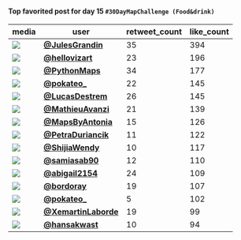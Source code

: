 #### Top favorited post for day 15 `#30DayMapChallenge (Food&drink)`
| media                                                                                         | user                                                                                   |   retweet_count |   like_count |
|-----------------------------------------------------------------------------------------------|----------------------------------------------------------------------------------------|-----------------|--------------|
| ![](https://pbs.twimg.com/media/FgfGxkWWQAEY07z.jpg)                                          | **[@JulesGrandin](https://twitter.com/JulesGrandin/status/1592415855203307522)**       |              35 |          394 |
| ![](https://pbs.twimg.com/media/FhmXKKkWAAIEOp_.jpg)                                          | **[@hellovizart](https://twitter.com/hellovizart/status/1592477563552960513)**         |              23 |          196 |
| ![](https://pbs.twimg.com/media/FgohIa8WIAAr9tT.jpg)                                          | **[@PythonMaps](https://twitter.com/PythonMaps/status/1592577420023865344)**           |              34 |          177 |
| ![](https://pbs.twimg.com/media/FhoYJ8gWIAUdGtP.jpg)                                          | **[@pokateo_](https://twitter.com/pokateo_/status/1592612158265004032)**               |              22 |          145 |
| ![](https://pbs.twimg.com/media/FhmcWPzXgAEfLzk.jpg)                                          | **[@LucasDestrem](https://twitter.com/LucasDestrem/status/1592476263599734787)**       |              26 |          145 |
| ![](https://pbs.twimg.com/media/FhmBBaWXwAQE2u-.jpg)                                          | **[@MathieuAvanzi](https://twitter.com/MathieuAvanzi/status/1592446066909384704)**     |              21 |          139 |
| ![](https://pbs.twimg.com/media/FhmHs5lWQAEZRRn.jpg)                                          | **[@MapsByAntonia](https://twitter.com/MapsByAntonia/status/1592453151902277632)**     |              15 |          126 |
| ![](https://pbs.twimg.com/media/FhoI6H7XkAUHSA5.jpg)                                          | **[@PetraDuriancik](https://twitter.com/PetraDuriancik/status/1592595705981702144)**   |              11 |          122 |
| ![](https://pbs.twimg.com/ext_tw_video_thumb/1592466585716854784/pu/img/oQG020uevR3T9AhL.jpg) | **[@ShijiaWendy](https://twitter.com/ShijiaWendy/status/1592467783794962432)**         |              10 |          117 |
| ![](https://pbs.twimg.com/media/FhkbsaVXgAIOy6C.jpg)                                          | **[@samiasab90](https://twitter.com/samiasab90/status/1592334462511349760)**           |              12 |          110 |
| ![](https://pbs.twimg.com/media/Fhl6vLjX0AAdQcB.jpg)                                          | **[@abigail2154](https://twitter.com/abigail2154/status/1592438899846320129)**         |              24 |          109 |
| ![](https://pbs.twimg.com/media/Fhh9n7jUAAE0DR5.jpg)                                          | **[@bordoray](https://twitter.com/bordoray/status/1592492611671048193)**               |              19 |          107 |
| ![](https://pbs.twimg.com/media/Fhn5ToPXoAICEBv.jpg)                                          | **[@pokateo_](https://twitter.com/pokateo_/status/1592578442704621569)**               |               5 |          102 |
| ![](https://pbs.twimg.com/media/FhlnjEFXkAET9ty.jpg)                                          | **[@XemartinLaborde](https://twitter.com/XemartinLaborde/status/1592418023432151041)** |              19 |           99 |
| ![](https://pbs.twimg.com/media/FhlZz8LWYAAXdIh.jpg)                                          | **[@hansakwast](https://twitter.com/hansakwast/status/1592403118666715136)**           |              10 |           94 |
 
